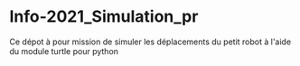 # Info-2021_Simulation_pr

Ce dépot à pour mission de simuler les déplacements du petit robot à l'aide du module turtle pour python
